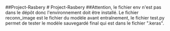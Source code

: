 ##Project-Rasbery
#   P r o j e c t - R a s b e r y 
 
 
##Attention, le fichier env n'est pas dans le dépôt donc l'environnement doit être installé.
Le fichier reconn_image est le fichier du modèle avant entraînement, le fichier test.py permet de tester le modèle sauvegardé final qui est dans le fichier ".keras".

